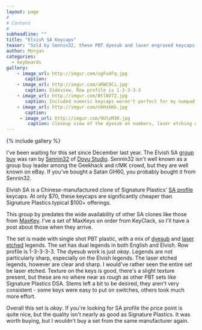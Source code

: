 ```yaml
---
layout: page
#
# Content
#
subheadline: ""
title: "Elvish SA Keycaps"
teaser: "Sold by Sennin32, these PBT dyesub and laser engraved keycaps are budget friendly, and pretty decent."
author: Morgan
categories:
  - keyboards
gallery:
    - image_url: http://imgur.com/ugFu4Fq.jpg
       caption:
    - image_url: http://imgur.com/aRWC9Ci.jpg
       caption: Sideview. Row profile is 1-3-3-3-3
    - image_url: http://imgur.com/BtlNV7Z.jpg
       caption: Included numeric keycaps weren't perfect for my numpad, but I made it work.
    - image_url: http://imgur.com/nbHzkKk.jpg
       caption:
     - image_url: http://imgur.com/9UlvM30.jpg
        caption: Closeup view of the dyesub on numbers, laser etching on Enter.
---
```


{% include gallery %}

I've been waiting for this set since December last year. The Elvish SA [group buy](https://geekhack.org/index.php?topic=86395.0) was ran by [Sennin32](http://www.ebay.com/usr/sennin32) of [Doyu Studio](https://shopkey.doyustudio.com/). Sennin32 isn't well known as a group buy leader among the Geekhack and r/MK crowd, but they are well known on eBay. If you've bought a Satan GH60, you probably bought it from Sennin32.

Elvish SA is a Chinese-manufactured clone of Signature Plastics' [SA profile](http://keycapsdirect.com/key-caps.php) keycaps. At only $70, these keycaps are significantly cheaper than Signature Plastics typical $100+ offerings.

This group by predates the wide availability of other SA clones like those from [MaxKey](https://www.old.keyclack.com/product/group-buy-maxkey-sa/). I've a set of MaxKeys on order from KeyClack, so I'll have a post about those when they arrive. 

The set is made with single shot PBT plastic, with a mix of [dyesub](https://deskthority.net/wiki/Keycap_printing#Dye_sublimation) and [laser etched](https://deskthority.net/wiki/Keycap_printing#Engraving) legends. The set has dual legends in both English and Elvish. Row profile is 1-3-3-3-3. The dyesub work is just _okay_. Legends are not particularly sharp, especially on the Elvish legends. The laser etched legends, however are clear and sharp. I would've rather seen the entire set be laser etched. Texture on the keys is good, there's a slight texture present, but these are no where near as rough as other PBT sets like Signature Plastics DSA. Stems left a bit to be desired, they aren't very consistent - some keys were easy to put on switches, others took much more effort.

Overall this set is _okay_. If you're looking for SA profile the price point is quite nice, but the quality isn't nearly as good as Signature Plastics. It was worth buying, but I wouldn't buy a set from the same manufacturer again.
